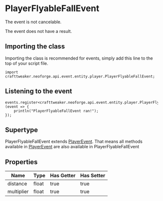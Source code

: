 # PlayerFlyableFallEvent

The event is not cancelable.

The event does not have a result.

## Importing the class

Importing the class is recommended for events, simply add this line to the top of your script file.
```zenscript
import crafttweaker.neoforge.api.event.entity.player.PlayerFlyableFallEvent;
```


## Listening to the event

```zenscript
events.register<crafttweaker.neoforge.api.event.entity.player.PlayerFlyableFallEvent>(event => {
    println("PlayerFlyableFallEvent ran!");
});
```


## Supertype

PlayerFlyableFallEvent extends [PlayerEvent](/neoforge/api/event/entity/player/PlayerEvent). That means all methods available in [PlayerEvent](/neoforge/api/event/entity/player/PlayerEvent) are also available in PlayerFlyableFallEvent

## Properties

|    Name    | Type  | Has Getter | Has Setter |
|------------|-------|------------|------------|
| distance   | float | true       | true       |
| multiplier | float | true       | true       |

